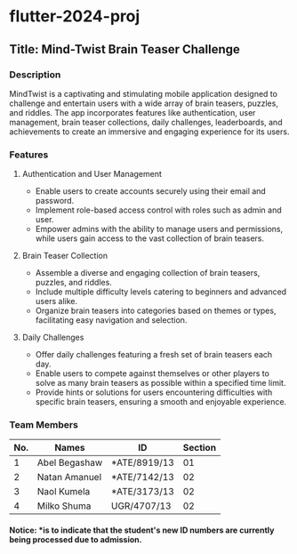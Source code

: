 # flutter-2024-proj
## Title: Mind-Twist Brain Teaser Challenge
### Description

MindTwist is a captivating and stimulating mobile application designed to challenge and entertain users with a wide array of brain teasers, puzzles, and riddles. The app incorporates features like authentication, user management, brain teaser collections, daily challenges, leaderboards, and achievements to create an immersive and engaging experience for its users.

### Features
1. Authentication and User Management
   - Enable users to create accounts securely using their email and password.
   - Implement role-based access control with roles such as admin and user.
   - Empower admins with the ability to manage users and permissions, while users gain access to the vast collection of brain teasers.

2. Brain Teaser Collection
   - Assemble a diverse and engaging collection of brain teasers, puzzles, and riddles.
   - Include multiple difficulty levels catering to beginners and advanced users alike.
   - Organize brain teasers into categories based on themes or types, facilitating easy navigation and selection.

3. Daily Challenges
   - Offer daily challenges featuring a fresh set of brain teasers each day.
   - Enable users to compete against themselves or other players to solve as many brain teasers as possible within a specified time limit.
   - Provide hints or solutions for users encountering difficulties with specific brain teasers, ensuring a smooth and enjoyable experience.


### Team Members

|No.| Names       | ID            | Section |
|---|-------------|---------------|---------|
|1  |Abel Begashaw| *ATE/8919/13  | 01      |
|2  |Natan Amanuel| *ATE/7142/13  | 02      |
|3  |Naol Kumela  | *ATE/3173/13  | 02      |
|4  |Milko Shuma  | UGR/4707/13   | 02      |

#### Notice: *is to indicate that the student's new ID numbers are currently being processed due to admission.

